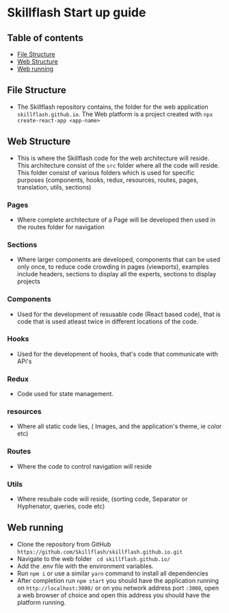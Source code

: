 # Skillflash Start up guide

## Table of contents

- [File Structure](#file-structure)
- [Web Structure](#web-structure)
- [Web running](#web-running)

## File Structure

- The Skillflash repository contains, the folder for the web application `skillflash.github.io`. The Web platform is a project created with `npx create-react-app <app-name>`

## Web Structure

- This is where the Skillflash code for the web architecture will reside. This architecture consist of the `src` folder where all the code will reside. This folder consist of various folders which is used for specific purposes (components, hooks, redux, resources, routes, pages, translation, utils, sections)

### Pages

- Where complete architecture of a Page will be developed then used in the routes folder for navigation

### Sections

- Where larger components are developed, components that can be used only once, to reduce code crowding in pages (viewports), examples include headers, sections to display all the experts, sections to display projects

### Components

- Used for the development of resusable code (React based code), that is code that is used atleast twice in different locations of the code.

### Hooks

- Used for the development of hooks, that's code that communicate with APi's

### Redux

- Code used for state management.

### resources

- Where all static code lies, ( Images, and the application's theme, ie color etc)

### Routes

- Where the code to control navigation will reside

### Utils

- Where resubale code will reside, (sorting code, Separator or Hyphenator, queries, code etc)

## Web running

- Clone the repository from GitHub `https://github.com/Skillflash/skillflash.github.io.git`
- Navigate to the web folder ` cd skillflash.github.io/`
- Add the .env file with the environment variables.
- Run `npm i` or use a similar `yarn` command to install all dependencies
- After completion run `npm start` you should have the application running on `http://localhost:3000/` or on you network address port `:3000`, open a web browser of choice and open this address you should have the platform running.
